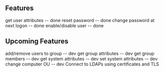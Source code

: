 ## Features
get user attributes -- done
reset password -- done
change password at next logon -- done
enable/disable user -- done


## Upcoming Features
add/remove users to group -- dev
get group attributes -- dev
get group members -- dev
get system attributes -- dev
set system attributes -- dev
change computer OU -- dev
Connect to LDAPs using certificates and TLS
